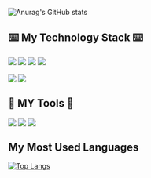 <!-- # Hi there 👋
I am Jaehyeon Park who is interested in Front-end   
If you want to contact me, Please send me email

 -->


![Anurag's GitHub stats](https://github-readme-stats.vercel.app/api?username=jaehyeon99&count_private=true&theme=cobalt)





 ##  ⌨️ My Technology Stack ⌨️
                             
<a><img src="https://img.shields.io/badge/javascript-%23323330.svg?style=for-the-badge&logo=javascript&logoColor=%23F7DF1E" align="center"/></a>
<a><img src="https://img.shields.io/badge/react-%2320232a.svg?style=for-the-badge&logo=react&logoColor=%2361DAFB" align="center"></a>
<a><img src="https://img.shields.io/badge/Next-black?style=for-the-badge&logo=next.js&logoColor=white" align="center"></a>
<a><img src="https://img.shields.io/badge/typescript-%23007ACC.svg?style=for-the-badge&logo=typescript&logoColor=white" align="center"></a> 
<br/><br/>
<a><img src="https://img.shields.io/badge/tailwindcss-%2338B2AC.svg?style=for-the-badge&logo=tailwind-css&logoColor=white" align="center"></a>
<a><img src="https://img.shields.io/badge/-React%20Query-FF4154?style=for-the-badge&logo=react%20query&logoColor=white" align="center"></a>
</div>

 
## 🔧 MY Tools 🔧 

<a><img src="https://img.shields.io/badge/Visual%20Studio%20Code-0078d7.svg?style=for-the-badge&logo=visual-studio-code&logoColor=white" align="center"></a>
<a><img src="https://img.shields.io/badge/webstorm-143?style=for-the-badge&logo=webstorm&logoColor=white&color=black" align="center"></a>
<a><img src="https://img.shields.io/badge/github-%23121011.svg?style=for-the-badge&logo=github&logoColor=white" align="center"></a>




## My Most Used Languages

[![Top Langs](https://github-readme-stats.vercel.app/api/top-langs/?username=jaehyeon99)](https://github.com/jaehyeon99/github-readme-stats)


